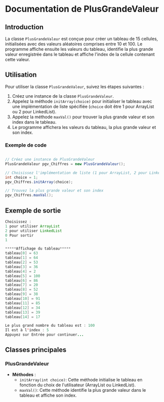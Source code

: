 # Documentation de PlusGrandeValeur

## Introduction

La classe `PlusGrandeValeur` est conçue pour créer un tableau de 15 cellules, initialisées avec des valeurs aléatoires comprises entre 10 et 100. Le programme affiche ensuite les valeurs du tableau, identifie la plus grande valeur enregistrée dans le tableau et affiche l'index de la cellule contenant cette valeur.

## Utilisation

Pour utiliser la classe `PlusGrandeValeur`, suivez les étapes suivantes :

1. Créez une instance de la classe `PlusGrandeValeur`.
2. Appelez la méthode `initArray(choice)` pour initialiser le tableau avec une implémentation de liste spécifiée (`choice` doit être 1 pour ArrayList ou 2 pour LinkedList).
3. Appelez la méthode `maxVal()` pour trouver la plus grande valeur et son index dans le tableau.
4. Le programme affichera les valeurs du tableau, la plus grande valeur et son index.

### Exemple de code

```java

// Créez une instance de PlusGrandeValeur
PlusGrandeValeur pgv_Chiffres = new PlusGrandeValeur();

// Choisissez l'implémentation de liste (1 pour ArrayList, 2 pour LinkedList)
int choice = 1;
pgv_Chiffres.initArray(choice);

// Trouvez la plus grande valeur et son index
pgv_Chiffres.maxVal();
```

## Exemple de sortie
```java
Choisissez :
1 pour utiliser ArrayList
2 pour utiliser LinkedList
0 Pour sortir
1

*****Affichage du tableau*****
tableau[0] = 63
tableau[1] = 64
tableau[2] = 53
tableau[3] = 36
tableau[4] = 2
tableau[5] = 100
tableau[6] = 86
tableau[7] = 20
tableau[8] = 52
tableau[9] = 38
tableau[10] = 91
tableau[11] = 85
tableau[12] = 34
tableau[13] = 39
tableau[14] = 17

Le plus grand nombre du tableau est : 100
Il est à l'index : 5
Appuyez sur Entrée pour continuer...
```

## Classes principales

### PlusGrandeValeur

- **Méthodes** :
  - `initArray(int choice)`: Cette méthode initialise le tableau en fonction du choix de l'utilisateur (ArrayList ou LinkedList).
  - `maxVal()`: Cette méthode identifie la plus grande valeur dans le tableau et affiche son index.
